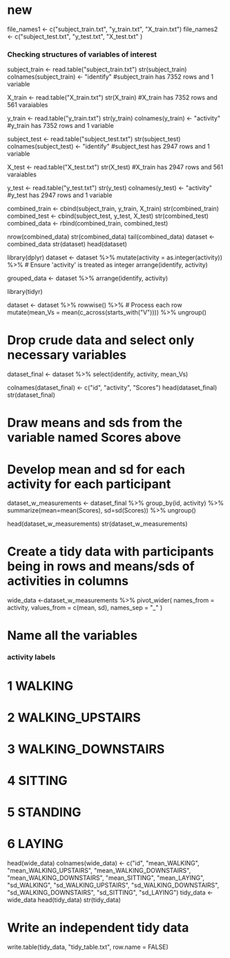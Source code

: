 # new
file_names1 <- c("subject_train.txt", "y_train.txt", "X_train.txt")
file_names2 <- c("subject_test.txt", "y_test.txt", "X_test.txt" )

### Checking structures of variables of interest
subject_train <- read.table("subject_train.txt")
str(subject_train)
colnames(subject_train) <- "identify"
#subject_train has 7352 rows and 1 variable

X_train <- read.table("X_train.txt")
str(X_train)
#X_train has 7352 rows and 561 varaiables

y_train <- read.table("y_train.txt")
str(y_train)
colnames(y_train) <- "activity"
#y_train has 7352 rows and 1 variable

subject_test <- read.table("subject_test.txt")
str(subject_test)
colnames(subject_test) <- "identify"
#subject_test has 2947 rows and 1 variable

X_test <- read.table("X_test.txt")
str(X_test)
#X_train has 2947 rows and 561 varaiables

y_test <- read.table("y_test.txt")
str(y_test)
colnames(y_test) <- "activity"
#y_test has 2947 rows and 1 variable

combined_train <- cbind(subject_train, y_train, X_train)
str(combined_train)
combined_test <- cbind(subject_test, y_test, X_test)
str(combined_test)
combined_data <- rbind(combined_train, combined_test)

nrow(combined_data)
str(combined_data)
tail(combined_data)
dataset <- combined_data
str(dataset)
head(dataset)

library(dplyr)
dataset <- dataset %>%
  mutate(activity = as.integer(activity)) %>%  # Ensure 'activity' is treated as integer
  arrange(identify, activity)


grouped_data <- dataset %>% 
  arrange(identify, activity)

library(tidyr)

dataset <- dataset %>%
  rowwise() %>%                       # Process each row
  mutate(mean_Vs = mean(c_across(starts_with("V")))) %>%
  ungroup() 

# Drop crude data and select only necessary variables
dataset_final <- dataset %>%
  select(identify, activity, mean_Vs)

colnames(dataset_final) <- c("id", "activity", "Scores")
head(dataset_final)
str(dataset_final)

# Draw means and sds from the variable named Scores above
# Develop mean and sd for each activity for each participant
dataset_w_measurements <- dataset_final %>% 
  group_by(id, activity) %>% 
  summarize(mean=mean(Scores),
            sd=sd(Scores)) %>% 
  ungroup()

head(dataset_w_measurements)
str(dataset_w_measurements)

# Create a tidy data with participants being in rows and means/sds of activities in columns
wide_data <-dataset_w_measurements %>%
  pivot_wider(
    names_from = activity,
    values_from = c(mean, sd),
    names_sep = "_"
  )

# Name all the variables

### activity labels
# 1 WALKING
# 2 WALKING_UPSTAIRS
# 3 WALKING_DOWNSTAIRS
# 4 SITTING
# 5 STANDING
# 6 LAYING

head(wide_data)
colnames(wide_data) <- c("id", 
                         "mean_WALKING",
                         "mean_WALKING_UPSTAIRS",
                         "mean_WALKING_DOWNSTAIRS",
                        "mean_WALKING_DOWNSTAIRS",
                         "mean_SITTING",
                         "mean_LAYING",
                         "sd_WALKING",
                         "sd_WALKING_UPSTAIRS",
                         "sd_WALKING_DOWNSTAIRS",
                         "sd_WALKING_DOWNSTAIRS",
                         "sd_SITTING",
                         "sd_LAYING")
tidy_data <- wide_data
head(tidy_data)
str(tidy_data)

# Write an independent tidy data
write.table(tidy_data, "tidy_table.txt", row.name = FALSE)
